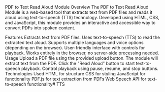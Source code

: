 PDF to Text Read Aloud Module
Overview
The PDF to Text Read Aloud Module is a web-based tool that extracts text from PDF files and reads it aloud using text-to-speech (TTS) technology. Developed using HTML, CSS, and JavaScript, this module provides an interactive and accessible way to convert PDFs into spoken content.

Features
Extracts text from PDF files.
Uses text-to-speech (TTS) to read the extracted text aloud.
Supports multiple languages and voice options (depending on the browser).
User-friendly interface with controls for playback.
Works entirely in the browser, no server-side processing needed.
Usage
Upload a PDF file using the provided upload button.
The module will extract text from the PDF.
Click the "Read Aloud" button to start text-to-speech playback.
Control playback using pause, resume, and stop buttons.
Technologies Used
HTML for structure
CSS for styling
JavaScript for functionality
PDF.js for text extraction from PDFs
Web Speech API for text-to-speech functionality# TTS
